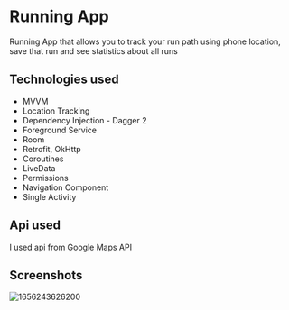 # Running App

Running App that allows you to track your run path using phone location, save that run and see statistics about all runs


## Technologies used

- MVVM
- Location Tracking
- Dependency Injection - Dagger 2
- Foreground Service
- Room
- Retrofit, OkHttp
- Coroutines
- LiveData
- Permissions
- Navigation Component
- Single Activity


## Api used

I used api from Google Maps API

## Screenshots


![1656243626200](https://user-images.githubusercontent.com/94394251/175812475-a59542e9-beb0-451a-a437-45bec8276f4b.jpg)
